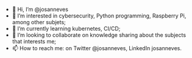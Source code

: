 - 👋 Hi, I’m @josanneves
- 👀 I’m interested in cybersecurity, Python programming, Raspberry Pi, among other subjets;
- 🌱 I’m currently learning kubernetes, CI/CD;
- 💞️ I’m looking to collaborate on knowledge sharing about the subjects that interests me;
- 📫 How to reach me: on Twitter @josanneves, LinkedIn josanneves.

<!---
josanneves/josanneves is a ✨ special ✨ repository because its `README.md` (this file) appears on your GitHub profile.
You can click the Preview link to take a look at your changes.
--->
